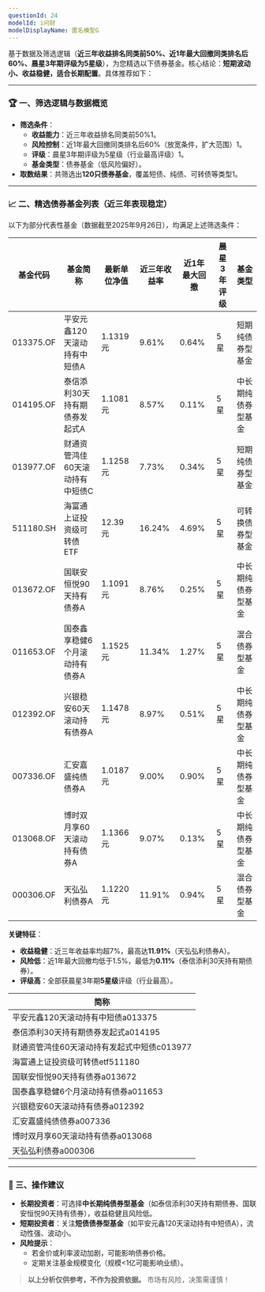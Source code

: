 ```yaml
---
questionId: 24
modelId: i问财
modelDisplayName: 匿名模型G
---
```

基于数据及筛选逻辑（**近三年收益排名同类前50%、近1年最大回撤同类排名后60%、晨星3年期评级为5星级**），为您精选以下债券基金。核心结论：**短期波动小、收益稳健，适合长期配置**。具体推荐如下：

---

### 🏆 一、筛选逻辑与数据概览

- **筛选条件**：
    - **收益能力**：近三年收益排名同类前50%1。
    - **风险控制**：近1年最大回撤同类排名后60%（放宽条件，扩大范围）1。
    - **评级**：晨星3年期评级为5星级（行业最高评级）1。
    - **基金类型**：债券基金（低风险偏好）。
- **取数结果**：共筛选出**120只债券基金**，覆盖短债、纯债、可转债等类型1。

---

### 📈 二、精选债券基金列表（近三年表现稳定）

以下为部分代表性基金（数据截至2025年9月26日），均满足上述筛选条件：

|基金代码|基金简称|最新单位净值|近三年收益率|近1年最大回撤|晨星3年评级|基金类型|
|---|---|---|---|---|---|---|
|013375.OF|平安元鑫120天滚动持有中短债A|1.1319元|9.61%|0.64%|5星|短期纯债券型基金|
|014195.OF|泰信添利30天持有期债券发起式A|1.1081元|8.57%|0.11%|5星|中长期纯债券型基金|
|013977.OF|财通资管鸿佳60天滚动持有中短债C|1.1258元|7.73%|0.34%|5星|短期纯债券型基金|
|511180.SH|海富通上证投资级可转债ETF|12.39元|16.24%|4.69%|5星|可转换债券型基金|
|013672.OF|国联安恒悦90天持有债券A|1.1091元|8.76%|0.25%|5星|中长期纯债券型基金|
|011653.OF|国泰鑫享稳健6个月滚动持有债券A|1.1525元|11.34%|1.27%|5星|混合债券型基金|
|012392.OF|兴银稳安60天滚动持有债券A|1.1478元|8.97%|0.51%|5星|中长期纯债券型基金|
|007336.OF|汇安嘉盛纯债债券A|1.0187元|9.00%|0.90%|5星|中长期纯债券型基金|
|013068.OF|博时双月享60天滚动持有债券A|1.1366元|9.07%|0.13%|5星|中长期纯债券型基金|
|000306.OF|天弘弘利债券A|1.1220元|11.91%|0.94%|5星|混合债券型基金|

**关键特征**：

- **收益稳健**：近三年收益率均超7%，最高达**11.91%**（天弘弘利债券A）。
- **风险低**：近1年最大回撤均低于1.5%，最低为**0.11%**（泰信添利30天持有期债券）。
- **评级高**：全部获晨星3年期**5星级**评级（行业最高）。


|简称|
|---|
|平安元鑫120天滚动持有中短债a013375|
|泰信添利30天持有期债券发起式a014195|
|财通资管鸿佳60天滚动持有发起式中短债c013977|
|海富通上证投资级可转债etf511180|
|国联安恒悦90天持有债券a013672|
|国泰鑫享稳健6个月滚动持有债券a011653|
|兴银稳安60天滚动持有债券a012392|
|汇安嘉盛纯债债券a007336|
|博时双月享60天滚动持有债券a013068|
|天弘弘利债券a000306|

---

### 💎 三、操作建议

- **长期投资者**：可选择**中长期纯债券型基金**（如泰信添利30天持有期债券、国联安恒悦90天持有债券），收益稳健且风险低。
- **短期投资者**：关注**短债债券型基金**（如平安元鑫120天滚动持有中短债A），流动性强、波动小。
- **风险提示**：
    - 若金价或利率波动加剧，可能影响债券价格。
    - 定期关注基金规模变化（规模<1亿可能影响业绩）。

> **以上分析仅供参考，不作为投资依据。** 市场有风险，决策需谨慎！